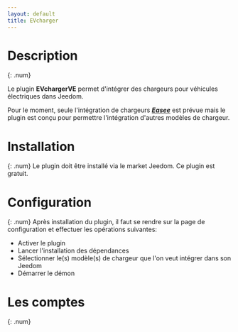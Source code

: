 ```yaml
---
layout: default
title: EVcharger
---
```

# Description
{: .num}

Le plugin **EVchargerVE** permet d'intégrer des chargeurs pour véhicules électriques dans Jeedom.

Pour le moment, seule l'intégration de chargeurs ***[Easee](http://easee.com)*** est prévue mais le plugin est conçu pour permettre l'intégration d'autres modèles de chargeur.

# Installation
{: .num}
Le plugin doit être installé via le market Jeedom. Ce plugin est gratuit.

# Configuration
{: .num}
Après installation du plugin, il faut se rendre sur la page de configuration et effectuer les opérations suivantes: 
+ Activer le plugin
+ Lancer l'installation des dépendances
+ Sélectionner le(s) modèle(s) de chargeur que l'on veut intégrer dans son Jeedom
+ Démarrer le démon

# Les comptes 
{: .num}
